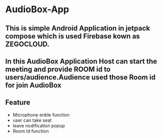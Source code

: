 # AudioBox-App
## This is simple Android Application in jetpack compose which is used Firebase kown as ZEGOCLOUD. 
## In this AudioBox Application Host can start the meeting and provide ROOM id to users/audience.Audience used those Room id for join AudioBox 

## Feature
* Microphone enble function
* user can take seat
* leave nodification popup
* Room Id function
